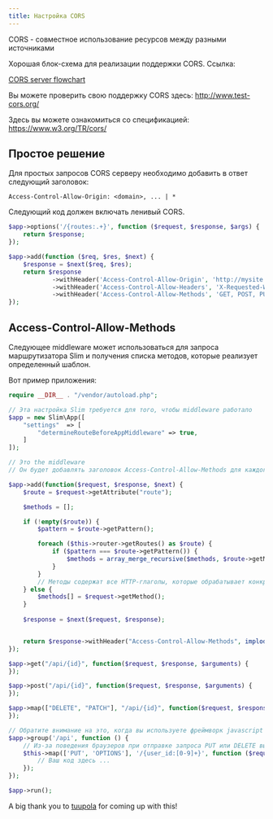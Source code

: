 ```yaml
---
title: Настройка CORS
---
```


CORS - совместное использование ресурсов между разными источниками

Хорошая блок-схема для реализации поддержки CORS. Ссылка:

[CORS server flowchart](http://www.html5rocks.com/static/images/cors_server_flowchart.png)

Вы можете проверить свою поддержку CORS здесь: http://www.test-cors.org/

Здесь вы можете ознакомиться со спецификацией: https://www.w3.org/TR/cors/


## Простое решение

Для простых запросов CORS серверу необходимо добавить в ответ следующий заголовок:

`Access-Control-Allow-Origin: <domain>, ... | *`

Следующий код должен включать ленивый CORS.

```php
$app->options('/{routes:.+}', function ($request, $response, $args) {
    return $response;
});

$app->add(function ($req, $res, $next) {
    $response = $next($req, $res);
    return $response
            ->withHeader('Access-Control-Allow-Origin', 'http://mysite')
            ->withHeader('Access-Control-Allow-Headers', 'X-Requested-With, Content-Type, Accept, Origin, Authorization')
            ->withHeader('Access-Control-Allow-Methods', 'GET, POST, PUT, DELETE, OPTIONS');
});

```



## Access-Control-Allow-Methods

Следующее middleware может использоваться для запроса маршрутизатора Slim и получения 
списка методов, которые реализует определенный шаблон.

Вот пример приложения:

```php
require __DIR__ . "/vendor/autoload.php";

// Эта настройка Slim требуется для того, чтобы middleware работало
$app = new Slim\App([
    "settings"  => [
        "determineRouteBeforeAppMiddleware" => true,
    ]
]);

// Это the middleware
// Он будет добавлять заголовок Access-Control-Allow-Methods для каждого запроса

$app->add(function($request, $response, $next) {
    $route = $request->getAttribute("route");

    $methods = [];

    if (!empty($route)) {
        $pattern = $route->getPattern();

        foreach ($this->router->getRoutes() as $route) {
            if ($pattern === $route->getPattern()) {
                $methods = array_merge_recursive($methods, $route->getMethods());
            }
        }
        // Методы содержат все HTTP-глаголы, которые обрабатывает конкретный маршрут.
    } else {
        $methods[] = $request->getMethod();
    }
    
    $response = $next($request, $response);


    return $response->withHeader("Access-Control-Allow-Methods", implode(",", $methods));
});

$app->get("/api/{id}", function($request, $response, $arguments) {
});

$app->post("/api/{id}", function($request, $response, $arguments) {
});

$app->map(["DELETE", "PATCH"], "/api/{id}", function($request, $response, $arguments) {
});

// Обратите внимание на это, когда вы используете фреймворк javascript front-end, и вы используете группы в slim php
$app->group('/api', function () {
    // Из-за поведения браузеров при отправке запроса PUT или DELETE вы должны добавить метод OPTIONS. Читайте о предполетном освещении.
    $this->map(['PUT', 'OPTIONS'], '/{user_id:[0-9]+}', function ($request, $response, $arguments) {
        // Ваш код здесь ...
    });
});

$app->run();
```

A big thank you to [tuupola](https://github.com/tuupola) for coming up with this!

